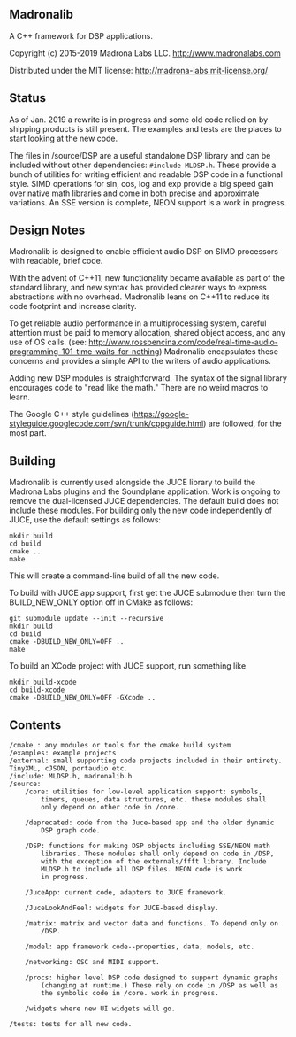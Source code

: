 Madronalib
----------

A C++ framework for DSP applications.

Copyright (c) 2015-2019 Madrona Labs LLC. http://www.madronalabs.com

Distributed under the MIT license: http://madrona-labs.mit-license.org/

Status
------------

As of Jan. 2019 a rewrite is in progress and some old code relied on by shipping products is still present. The examples and tests are the places to start looking at the new code. 

The files in /source/DSP are a useful standalone DSP library and can be included without other dependencies:  `#include MLDSP.h`. These provide a bunch of utilities for writing efficient and readable DSP code in a functional style. SIMD operations for sin, cos, log and exp provide a big speed gain over native math libraries and come in both precise and approximate variations.  An SSE version is complete, NEON support is a work in progress. 

Design Notes
------------

Madronalib is designed to enable efficient audio DSP on SIMD processors with readable, brief code.

With the advent of C++11, new functionality became available as part of the standard library, and new syntax has provided clearer ways to express abstractions with no overhead. Madronalib leans on C++11 to reduce its code footprint and increase clarity.

To get reliable audio performance in a multiprocessing system, careful attention must be paid to memory allocation, shared object access, and any use of OS calls. (see: http://www.rossbencina.com/code/real-time-audio-programming-101-time-waits-for-nothing) Madronalib encapsulates these concerns and provides a simple API to the writers of audio applications.

Adding new DSP modules is straightforward. The syntax of the signal library encourages code to "read like the math." There are no weird macros to learn.

The Google C++ style guidelines (https://google-styleguide.googlecode.com/svn/trunk/cppguide.html) are followed, for the most part. 


Building
----------

Madronalib is currently used alongside the JUCE library to build the Madrona Labs plugins and the Soundplane application. Work is ongoing to remove the dual-licensed JUCE dependencies. The default build does not include these modules. For building only the new code independently of JUCE, use the default settings as follows:

	mkdir build
	cd build
	cmake ..
	make
    
This will create a command-line build of all the new code.

To build with JUCE app support, first get the JUCE submodule then turn the BUILD_NEW_ONLY option off in CMake as follows:

    git submodule update --init --recursive
    mkdir build
    cd build
    cmake -DBUILD_NEW_ONLY=OFF ..
    make


To build an XCode project with JUCE support, run something like

	mkdir build-xcode
	cd build-xcode
	cmake -DBUILD_NEW_ONLY=OFF -GXcode ..



Contents
--------

	/cmake : any modules or tools for the cmake build system
	/examples: example projects
	/external: small supporting code projects included in their entirety. TinyXML, cJSON, portaudio etc. 
	/include: MLDSP.h, madronalib.h
	/source:
		/core: utilities for low-level application support: symbols, 
			timers, queues, data structures, etc. these modules shall 
			only depend on other code in /core.

		/deprecated: code from the Juce-based app and the older dynamic 
			DSP graph code.

		/DSP: functions for making DSP objects including SSE/NEON math 
			libraries. These modules shall only depend on code in /DSP, 
			with the exception of the externals/ffft library. Include 
			MLDSP.h to include all DSP files. NEON code is work 
			in progress.

		/JuceApp: current code, adapters to JUCE framework.

		/JuceLookAndFeel: widgets for JUCE-based display.

		/matrix: matrix and vector data and functions. To depend only on 
			/DSP.

		/model: app framework code--properties, data, models, etc. 

		/networking: OSC and MIDI support.

		/procs: higher level DSP code designed to support dynamic graphs
			(changing at runtime.) These rely on code in /DSP as well as
			the symbolic code in /core. work in progress.

		/widgets where new UI widgets will go.

	/tests: tests for all new code.




